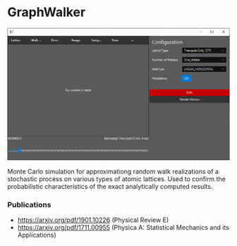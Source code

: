 # GraphWalker

![](ui.PNG)

Monte Carlo simulation for approximationg random walk realizations of a stochastic process on various types of atomic lattices. Used to confirm the probabilistic characteristics of the exact analytically computed results.

### Publications
* https://arxiv.org/pdf/1901.10226 (Physical Review E)
* https://arxiv.org/pdf/1711.00955 (Physica A: Statistical Mechanics and its Applications)
